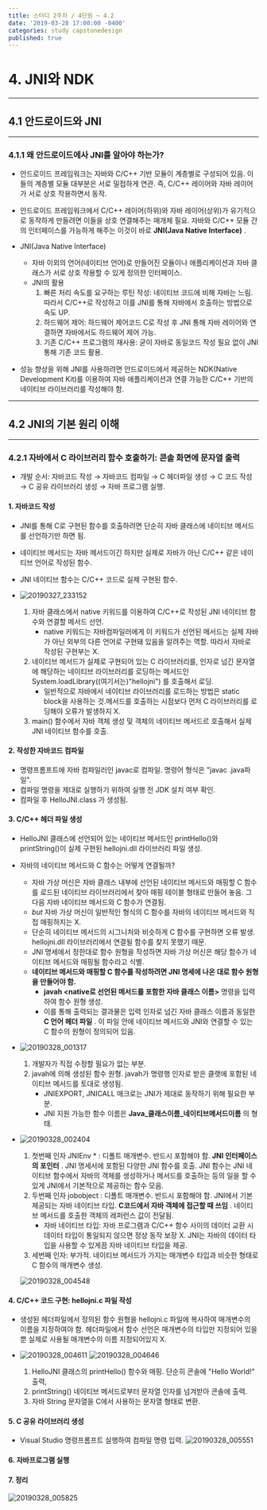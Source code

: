 ```yaml
---
title: 스터디 2주차 / 4단원 ~ 4.2
date: '2019-03-28 17:00:00 -0400'
categories: study capstonedesign
published: true
---
```



# 4. JNI와 NDK
---------------------

## 4.1 안드로이드와 JNI
---------------------

### 4.1.1 왜 안드로이드에사 JNI를 알아야 하는가?

- 안드로이드 프레임워크는 자바와 C/C++ 기반 모듈이 계층별로 구성되어 있음. 이들의 계층별 모듈 대부분은 서로 밀접하게 연관. 즉, C/C++ 레이어와 자바 레이어가 서로 상호 작용하면서 동작.
- 안드로이드 프레임워크에서 C/C++ 레이어(하위)와 자바 레이어(상위)가 유기적으로 동작하게 만들려면 이들을 상호 연결해주는 매개체 필요. 자바와 C/C++ 모듈 간의 인터페이스를 가능하게 해주는 이것이 바로 __JNI(Java Native Interface)__ .

- JNI(Java Native Interface)
     - 자바 이외의 언어(네이티브 언어)로 만들어진 모듈이나 애플리케이션과 자바 클래스가 서로 상호 작용할 수 있게 정의한 인터페이스.
     - JNI의 활용
		1. 빠른 처리 속도를 요구하는 루틴 작성: 네이티브 코드에 비해 자바는 느림. 따라서 C/C++로 작성하고 이를 JNI를 통해 자바에서 호출하는 방법으로 속도 UP.
        2. 하드웨어 제어: 하드웨어 제어코드 C로 작성 후 JNI 통해 자바 레이어와 연결하면 자바에서도 하드웨어 제어 가능.
        3. 기존 C/C++ 프로그램의 재사용: 굳이 자바로 동일코드 작성 필요 없이 JNI 통해 기존 코드 활용.
- 성능 향상을 위해 JNI를 사용하려면 안드로이드에서 제공하는 NDK(Native Development Kit)를 이용하여 자바 애플리케이션과 연결 가능한 C/C++ 기반의 네이티브 라이브러리를 작성해야 함.
---------------------

## 4.2 JNI의 기본 원리 이해
---------------------  
### 4.2.1 자바에서 C 라이브러리 함수 호출하기: 콘솔 화면에 문자열 출력

- 개발 순서: 자바코드 작성 → 자바코드 컴파일 → C 헤더파일 생성 → C 코드 작성 → C 공유 라이브러리 생성 → 자바 프로그램 실행.

#### 1. 자바코드 작성
- JNI를 통해 C로 구현된 함수를 호출하려면 단순히 자바 클래스에 네이티브 메서드를 선언하기만 하면 됨.
- 네이티브 메서드는 자바 메서드이긴 하지만 실제로 자바가 아닌 C/C++ 같은 네이티브 언어로 작성된 함수.
- JNI 네이티브 함수는 C/C++ 코드로 실제 구현된 함수.

- ![20190327_233152](https://user-images.githubusercontent.com/48465809/55142276-97bdb700-517f-11e9-9d8a-b84ac63e6fbc.jpg)
	1. 자바 클래스에서 native 키워드를 이용하여 C/C++로 작성된 JNI 네이티브 함수와 연결할 메서드 선언.
    	- native 키워드는 자바컴파일러에게 이 키워드가 선언된 메서드는 실제 자바가 아닌 외부의 다른 언어로 구현돼 있음을 알려주는 역할. 따라서 자바로 작성된 구현부는 X.
	2. 네이티브 메서드가 실제로 구현되어 있는 C 라이브러리를, 인자로 넘긴 문자열에 해당하는 네이티브 라이브러리를 로딩하는 메서드인 System.loadLibrary((여기서는)"hellojni") 를 호출해서 로딩.
		- 일반적으로 자바에서 네이티브 라이브러리를 로드하는 방법은 static block을 사용하는 것.메서드를 호출하는 시점보다 먼저 C 라이브러리를 로딩해야 오류가 발생하지 X.
	3. main() 함수에서 자바 객체 생성 및 객체의 네이티브 메서드르 호출해서 실제 JNI 네이티브 함수를 호출.

#### 2. 작성한 자바코드 컴파일
- 명령프롬프트에 자바 컴파일러인 javac로 컴파일. 명령어 형식은 "javac .java파일".
- 컴파일 명령을 제대로 실행하기 위하여 실행 전 JDK 설치 여부 확인.
- 컴파일 후 HelloJNI.class 가 생성됨. 

#### 3. C/C++ 헤더 파일 생성
- HelloJNI 클래스에 선언되어 있는 네이티브 메서드인 printHello()와 printString()이 실제 구현된 hellojni.dll 라이브러리 파일 생성.
- 자바의 네이티브 메서드와 C 함수는 어떻게 연결될까?
	- 자바 가상 머신은 자바 클래스 내부에 선언된 네이티브 메서드와 매핑할 C 함수를 로드된 네이티브 라이브러리에서 찾아 매핑 테이블 형태로 만들어 놓음. 그 다음 자바 네이티브 메서드와 C 함수가 연결됨.
    - _but_ 자바 가상 머신이 일반적인 형식의 C 함수를 자바의 네이티브 메서드와 직접 매핑하지는 X.
    - 단순히 네이티브 메서드의 시그니처와 비슷하게 C 함수를 구현하면 오류 발생. hellojni.dll 라이브러리에서 연결될 함수를 찾지 못했기 때문.
    - JNI 명세에서 정한대로 함수 원형을 작성하면 자바 가상 머신은 해당 함수가 네이티브 메서드와 매핑될 함수라고 식별.
    - __네이티브 메서드와 매핑할 C 함수를 작성하려면 JNI 명세에 나온 대로 함수 원형을 만들어야 함.__
    	- __javah <native로 선언된 메서드를 포함한 자바 클래스 이름>__ 명령을 입력하여 함수 원형 생성.
        - 이를 통해 출력되는 결과물은 입력 인자로 넘긴 자바 클래스 이름과 동일한 __C 언어 헤더 파일__ . 이 파일 안에 네이티브 메서드와 JNI와 연결할 수 있는 C 함수의 원형이 정의되어 있음.

- ![20190328_001317](https://user-images.githubusercontent.com/48465809/55142277-98564d80-517f-11e9-9d4b-49ac79c45e64.jpg)
	1. 개발자가 직접 수정할 필요가 없는 부분.
    2. javah에 의해 생성된 함수 원형. javah가 명령행 인자로 받은 클랫에 포함된 네이티브 메서드를 토대로 생성됨.
    	- JNIEXPORT, JNICALL 매크로는 JNI가 제대로 동작하기 위해 필요한 부분.
        - JNI 지원 가능한 함수 이름은 __Java_클래스이름_네이티브메서드이름__ 의 형태.
        
- ![20190328_002404](https://user-images.githubusercontent.com/48465809/55142278-98564d80-517f-11e9-9a6d-ee5616ace66e.jpg)
	1. 첫번째 인자 JNIEnv * : 디폴트 매개변수. 반드시 포함해야 함. __JNI 인터페이스의 포인터__ . JNI 명세서에 포함된 다양한 JNI 함수를 호출. JNI 함수는 JNI 네이티브 함수에서 자바의 객체를 생성하거나 메서드를 호출하는 등의 일을 할 수 있게 JNI에서 기본적으로 제공하는 함수 모음.
	2. 두번째 인자 jobobject : 디폴트 매개변수. 반드시 포함해야 함. JNI에서 기본 제공되는 자바 네이티브 타입. __C코드에서 자바 객체에 접근할 때 쓰임__ . 네이티브 메서드를 호출한 객체의 레퍼런스 값이 전달됨.
    	- 자바 네이티브 타입: 자바 프로그램과 C/C++ 함수 사이의 데이터 교환 시 데이터 타입이 통일되지 않으면 정상 동작 보장 X. JNI는 자바의 데이터 타입을 사용할 수 있게끔 자바 네이티브 타입을 제공.
	3. 세번째 인자: 부가적. 네이티브 메서드가 가지는 매개변수 타입과 비슷한 형태로 C 함수의 매개변수 생성.
    
    ![20190328_004548](https://user-images.githubusercontent.com/48465809/55142279-98eee400-517f-11e9-9637-72ed1e94daf3.jpg)
        
#### 4. C/C++ 코드 구현: hellojni.c 파일 작성
- 생성된 헤더파일에서 정의된 함수 원형을 hellojni.c 파일에 복사하여 매개변수의 이름을 지정하여야 함. 헤더파일에서 함수 선언은 매개변수의 타입만 지정되어 있을뿐 실제로 사용될 매개변수의 이름 지정되어있지 X.

- ![20190328_004611](https://user-images.githubusercontent.com/48465809/55142280-98eee400-517f-11e9-8060-8d74445623d2.jpg)
![20190328_004646](https://user-images.githubusercontent.com/48465809/55142282-98eee400-517f-11e9-8032-5fe4e9fcadfc.jpg)

	1. HelloJNI 클래스의 printHello() 함수와 매핑. 단순히 콘솔에 "Hello World!" 출력,
    2. printString() 네이티브 메서드로부터 문자열 인자를 넘겨받아 콘솔에 출력. 
    3. 자바 String 문자열을 C에서 사용하는 문자열 형태로 변환.
    
#### 5. C 공유 라이브러리 생성
- Visual Studio 명령프롬프트 실행하여 컴파일 명령 입력.
![20190328_005551](https://user-images.githubusercontent.com/48465809/55142283-99877a80-517f-11e9-8835-e0462a4b9092.jpg)

#### 6. 자바프로그램 실행

#### 7. 정리
![20190328_005825](https://user-images.githubusercontent.com/48465809/55142284-99877a80-517f-11e9-9eb8-792d71298986.jpg)
